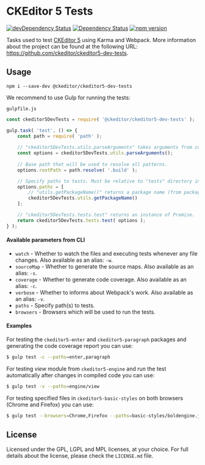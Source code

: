 CKEditor 5 Tests
===================

[![devDependency Status](https://david-dm.org/ckeditor/ckeditor5-dev-tests/dev-status.svg)](https://david-dm.org/ckeditor/ckeditor5-dev-tests#info=devDependencies)
[![Dependency Status](https://david-dm.org/ckeditor/ckeditor5-dev-tests/status.svg)](https://david-dm.org/ckeditor/ckeditor5-dev-tests#info=dependencies)
[![npm version](https://badge.fury.io/js/%40ckeditor%2Fckeditor5-dev-tests.svg)](https://www.npmjs.com/package/@ckeditor/ckeditor5-dev-tests)

Tasks used to test [CKEditor 5](https://ckeditor5.github.io) using Karma and Webpack. More information about the project can be found at the following URL: <https://github.com/ckeditor/ckeditor5-dev-tests>.

## Usage

```
npm i --save-dev @ckeditor/ckeditor5-dev-tests
```

We recommend to use Gulp for running the tests:

`gulpfile.js`

```js
const ckeditor5DevTests = require( '@ckeditor/ckeditor5-dev-tests' );

gulp.task( 'test', () => {
	const path = require( 'path' );
	
	// "ckeditor5DevTests.utils.parseArguments" takes arguments from command line.
	const options = ckeditor5DevTests.utils.parseArguments();
	
	// Base path that will be used to resolve all patterns.
	options.rootPath = path.resolve( '.build' );

	// Specify paths to tests. Must be relative to "tests" directory inside `options.rootPath`.
	options.paths = [
		// "utils.getPackageName()" returns a package name (from package.json) based on current work directory.
		ckeditor5DevTests.utils.getPackageName()
	];

	// "ckeditor5DevTests.tests.test" returns an instance of Promise.
	return ckeditor5DevTests.tests.test( options );
} );
```

#### Available parameters from CLI

* `watch` - Whether to watch the files and executing tests whenever any file changes. Also available as an alias: `-w`.
* `sourceMap` - Whether to generate the source maps. Also available as an alias: `-s`. 
* `coverage` - Whether to generate code coverage. Also available as an alias: `-c`.
* `verbose` - Whether to informs about Webpack's work. Also available as an alias: `-v`.
* `paths` - Specify path(s) to tests.
* `browsers` - Browsers which will be used to run the tests.

#### Examples

For testing the `ckeditor5-enter` and `ckeditor5-paragraph` packages and generating the code coverage report you can use:

```bash
$ gulp test -c --paths=enter,paragraph
```

For testing *view* module from `ckeditor5-engine` and run the test automatically after changes in compiled code you can use:

```bash
$ gulp test -v --paths=engine/view
```

For testing specified files in `ckeditor5-basic-styles` on both browsers (Chrome and Firefox) you can use:

```bash
$ gulp test --browsers=Chrome,Firefox --paths=basic-styles/boldengine.js,basic-styles/italicengine.js
```

## License 

Licensed under the GPL, LGPL and MPL licenses, at your choice. For full details about the license, please check the `LICENSE.md` file.
